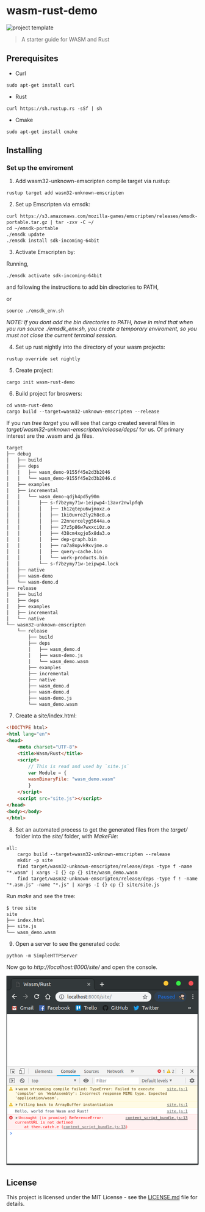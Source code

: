 # wasm-rust-demo

![project template](https://img.shields.io/badge/project-template-blue.svg?style=flat-square)

>  A starter guide for WASM and Rust

## Prerequisites

* Curl

```shell
sudo apt-get install curl
```

* Rust

```shell
curl https://sh.rustup.rs -sSf | sh
```

* Cmake

```shell
sudo apt-get install cmake
```

## Installing

### Set up the enviroment

1. Add wasm32-unknown-emscripten compile target via rustup:

```shell
rustup target add wasm32-unknown-emscripten
```

2. Set up Emscripten via emsdk:

```shell
curl https://s3.amazonaws.com/mozilla-games/emscripten/releases/emsdk-portable.tar.gz | tar -zxv -C ~/
cd ~/emsdk-portable
./emsdk update
./emsdk install sdk-incoming-64bit
```

3. Activate Emscripten by:

Running, 
```shell
./emsdk activate sdk-incoming-64bit
```
and following the instructions to add bin directories to PATH, 

or

```shell
source ./emsdk_env.sh
```

_NOTE: If you dont add the bin directories to PATH, have in mind that when you run source ./emsdk_env.sh, you create a temporary enviroment, so you must not close the current terminal session._

4. Set up rust nightly into the directory of your wasm projects:

```shell
rustup override set nightly
```

5. Create project:

```shell
cargo init wasm-rust-demo
```

6. Build project for broswers:

```shell
cd wasm-rust-demo
cargo build --target=wasm32-unknown-emscripten --release
```

If you run _tree target_ you will see that cargo created several files in _target/wasm32-unknown-emscripten/release/deps/_ for us. Of primary interest are the .wasm and .js files.

```shell
target
├── debug
│   ├── build
│   ├── deps
│   │   ├── wasm_demo-9155f45e2d3b2046
│   │   └── wasm_demo-9155f45e2d3b2046.d
│   ├── examples
│   ├── incremental
│   │   └── wasm_demo-qdjh4pd5y90m
│   │       ├── s-f7bzymy71w-1eipwp4-13avr2nwlpfqh
│   │       │   ├── 1h12qtepu6wjmoxz.o
│   │       │   ├── 1ki0uvre2ly2h8c8.o
│   │       │   ├── 22nnercelyg5644a.o
│   │       │   ├── 27z5p86w7wxxci0z.o
│   │       │   ├── 438cm4xgjo5x8da3.o
│   │       │   ├── dep-graph.bin
│   │       │   ├── na7a8opvk9xvjme.o
│   │       │   ├── query-cache.bin
│   │       │   └── work-products.bin
│   │       └── s-f7bzymy71w-1eipwp4.lock
│   ├── native
│   ├── wasm-demo
│   └── wasm-demo.d
├── release
│   ├── build
│   ├── deps
│   ├── examples
│   ├── incremental
│   └── native
└── wasm32-unknown-emscripten
    └── release
        ├── build
        ├── deps
        │   ├── wasm_demo.d
        │   ├── wasm-demo.js
        │   └── wasm_demo.wasm
        ├── examples
        ├── incremental
        ├── native
        ├── wasm_demo.d
        ├── wasm-demo.d
        ├── wasm-demo.js
        └── wasm_demo.wasm

```

7. Create a site/index.html:

```html
<!DOCTYPE html>
<html lang="en">
<head>
    <meta charset="UTF-8">
    <title>Wasm/Rust</title>
    <script>
        // This is read and used by `site.js`
        var Module = {
        wasmBinaryFile: "wasm_demo.wasm"
        }
    </script>
    <script src="site.js"></script>
</head>
<body></body>
</html>
```

8. Set an automated process to get the generated files from the _target/_ folder into the _site/_ folder, with *MakeFile*:

```shell
all:
    cargo build --target=wasm32-unknown-emscripten --release
    mkdir -p site
    find target/wasm32-unknown-emscripten/release/deps -type f -name "*.wasm" | xargs -I {} cp {} site/wasm_demo.wasm
    find target/wasm32-unknown-emscripten/release/deps -type f ! -name "*.asm.js" -name "*.js" | xargs -I {} cp {} site/site.js
```

Run *make* and see the tree: 

```shell
$ tree site
site
├── index.html
├── site.js
└── wasm_demo.wasm
```

9. Open a server to see the generated code:

```shell
python -m SimpleHTTPServer
```

Now go to _http://localhost:8000/site/_ and open the console.

![sample-wasm](img/sample-wasm.png?raw=true)


## License

This project is licensed under the MIT License - see the [LICENSE.md](LICENSE.md) file for details.
